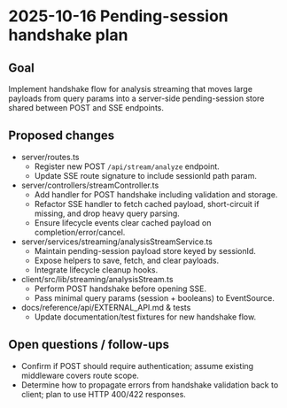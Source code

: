 # 2025-10-16 Pending-session handshake plan

## Goal
Implement handshake flow for analysis streaming that moves large payloads from query params into a server-side pending-session store shared between POST and SSE endpoints.

## Proposed changes
- server/routes.ts
  - Register new POST `/api/stream/analyze` endpoint.
  - Update SSE route signature to include sessionId path param.
- server/controllers/streamController.ts
  - Add handler for POST handshake including validation and storage.
  - Refactor SSE handler to fetch cached payload, short-circuit if missing, and drop heavy query parsing.
  - Ensure lifecycle events clear cached payload on completion/error/cancel.
- server/services/streaming/analysisStreamService.ts
  - Maintain pending-session payload store keyed by sessionId.
  - Expose helpers to save, fetch, and clear payloads.
  - Integrate lifecycle cleanup hooks.
- client/src/lib/streaming/analysisStream.ts
  - Perform POST handshake before opening SSE.
  - Pass minimal query params (session + booleans) to EventSource.
- docs/reference/api/EXTERNAL_API.md & tests
  - Update documentation/test fixtures for new handshake flow.

## Open questions / follow-ups
- Confirm if POST should require authentication; assume existing middleware covers route scope.
- Determine how to propagate errors from handshake validation back to client; plan to use HTTP 400/422 responses.

